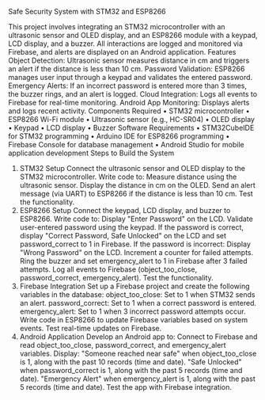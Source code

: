 Safe Security System with STM32 and ESP8266

This project involves integrating an STM32 microcontroller with an ultrasonic sensor and OLED display, and an ESP8266 module with a keypad, LCD display, and a buzzer. All interactions are logged and monitored via Firebase, and alerts are displayed on an Android application.
Features
Object Detection: Ultrasonic sensor measures distance in cm and triggers an alert if the distance is less than 10 cm.
Password Validation: ESP8266 manages user input through a keypad and validates the entered password.
Emergency Alerts: If an incorrect password is entered more than 3 times, the buzzer rings, and an alert is logged.
Cloud Integration: Logs all events to Firebase for real-time monitoring.
Android App Monitoring: Displays alerts and logs recent activity.
Components Required
•	STM32 microcontroller
•	ESP8266 Wi-Fi module
•	Ultrasonic sensor (e.g., HC-SR04)
•	OLED display
•	Keypad
•	LCD display
•	Buzzer
Software Requirements
•	STM32CubeIDE for STM32 programming
•	Arduino IDE for ESP8266 programming
•	Firebase Console for database management
•	Android Studio for mobile application development
Steps to Build the System
1.	STM32 Setup
Connect the ultrasonic sensor and OLED display to the STM32 microcontroller.
Write code to:
Measure distance using the ultrasonic sensor.
Display the distance in cm on the OLED.
Send an alert message (via UART) to ESP8266 if the distance is less than 10 cm.
Test the functionality.
2.	ESP8266 Setup
Connect the keypad, LCD display, and buzzer to ESP8266.
Write code to:
Display "Enter Password" on the LCD.
Validate user-entered password using the keypad.
If the password is correct, display "Correct Password, Safe Unlocked" on the LCD and set password_correct to 1 in Firebase.
If the password is incorrect:
Display "Wrong Password" on the LCD.
Increment a counter for failed attempts.
Ring the buzzer and set emergency_alert to 1 in Firebase after 3 failed attempts.
Log all events to Firebase (object_too_close, password_correct, emergency_alert).
Test the functionality.
3.	Firebase Integration
Set up a Firebase project and create the following variables in the database:
object_too_close: Set to 1 when STM32 sends an alert.
password_correct: Set to 1 when a correct password is entered.
emergency_alert: Set to 1 when 3 incorrect password attempts occur.
Write code in ESP8266 to update Firebase variables based on system events.
Test real-time updates on Firebase.
4.	Android Application
Develop an Android app to:
Connect to Firebase and read object_too_close, password_correct, and emergency_alert variables.
Display:
"Someone reached near safe" when object_too_close is 1, along with the past 10 records (time and date).
"Safe Unlocked" when password_correct is 1, along with the past 5 records (time and date).
"Emergency Alert" when emergency_alert is 1, along with the past 5 records (time and date).
Test the app with Firebase integration.

